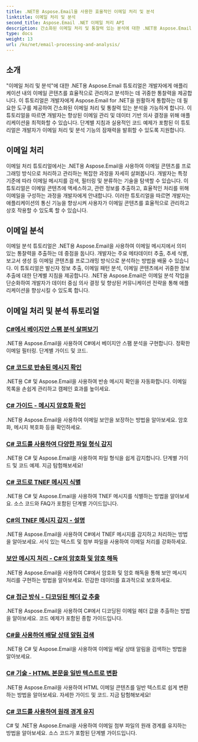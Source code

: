 ```yaml
---
title: .NET용 Aspose.Email을 사용한 효율적인 이메일 처리 및 분석
linktitle: 이메일 처리 및 분석
second_title: Aspose.Email .NET 이메일 처리 API
description: 간소화된 이메일 처리 및 통찰력 있는 분석에 대한 .NET용 Aspose.Email 튜토리얼을 통해 애플리케이션의 이메일 관리 및 의사 결정을 최적화하세요. 프로그래밍 방식으로 이메일 콘텐츠를 검색, 구성 및 분석하는 방법을 알아보세요. 향상된 커뮤니케이션 및 데이터 기반 전략에 대한 실제 사례를 살펴보세요.
type: docs
weight: 13
url: /ko/net/email-processing-and-analysis/
---
```


## 소개

"이메일 처리 및 분석"에 대한 .NET용 Aspose.Email 튜토리얼은 개발자에게 애플리케이션 내의 이메일 콘텐츠를 효율적으로 관리하고 분석하는 데 귀중한 통찰력을 제공합니다. 이 튜토리얼은 개발자에게 Aspose.Email for .NET을 원활하게 통합하는 데 필요한 도구를 제공하여 간소화된 이메일 처리 및 통찰력 있는 분석을 가능하게 합니다. 이 튜토리얼을 따르면 개발자는 향상된 이메일 관리 및 데이터 기반 의사 결정을 위해 애플리케이션을 최적화할 수 있습니다. 단계별 지침과 실용적인 코드 예제가 포함된 이 튜토리얼은 개발자가 이메일 처리 및 분석 기능의 잠재력을 발휘할 수 있도록 지원합니다.

## 이메일 처리

이메일 처리 튜토리얼에서는 .NET용 Aspose.Email을 사용하여 이메일 콘텐츠를 프로그래밍 방식으로 처리하고 관리하는 복잡한 과정을 자세히 살펴봅니다. 개발자는 특정 기준에 따라 이메일 메시지를 검색, 필터링 및 분류하는 기술을 탐색할 수 있습니다. 이 튜토리얼은 이메일 콘텐츠에 액세스하고, 관련 정보를 추출하고, 효율적인 처리를 위해 이메일을 구성하는 과정을 개발자에게 안내합니다. 이러한 튜토리얼을 따르면 개발자는 애플리케이션의 통신 기능을 향상시켜 사용자가 이메일 콘텐츠를 효율적으로 관리하고 상호 작용할 수 있도록 할 수 있습니다.

## 이메일 분석

이메일 분석 튜토리얼은 .NET용 Aspose.Email을 사용하여 이메일 메시지에서 의미 있는 통찰력을 추출하는 데 중점을 둡니다. 개발자는 주요 메타데이터 추출, 추세 식별, 보고서 생성 등 이메일 콘텐츠를 프로그래밍 방식으로 분석하는 방법을 배울 수 있습니다. 이 튜토리얼은 발신자 정보 추출, 이메일 패턴 분석, 이메일 콘텐츠에서 귀중한 정보 추출에 대한 단계별 지침을 제공합니다. .NET용 Aspose.Email은 이메일 분석 작업을 단순화하여 개발자가 데이터 중심 의사 결정 및 향상된 커뮤니케이션 전략을 통해 애플리케이션을 향상시킬 수 있도록 합니다.

## 이메일 처리 및 분석 튜토리얼
### [C#에서 베이지안 스팸 분석 살펴보기](./exploring-bayesian-spam-analysis-in-csharp/)
.NET용 Aspose.Email을 사용하여 C#에서 베이지안 스팸 분석을 구현합니다. 정확한 이메일 필터링. 단계별 가이드 및 코드.
### [C# 코드로 반송된 메시지 확인](./verifying-bounced-messages-with-csharp-code/)
.NET용 C# 및 Aspose.Email을 사용하여 반송 메시지 확인을 자동화합니다. 이메일 목록을 손쉽게 관리하고 캠페인 효과를 높이세요. 
### [C# 가이드 - 메시지 암호화 확인](./csharp-guide-checking-messages-for-encryption/)
.NET용 Aspose.Email을 사용하여 이메일 보안을 보장하는 방법을 알아보세요. 암호화, 메시지 복호화 등을 확인하세요.
### [C# 코드를 사용하여 다양한 파일 형식 감지](./detecting-various-file-formats-using-csharp-code/)
.NET용 C# 및 Aspose.Email을 사용하여 파일 형식을 쉽게 감지합니다. 단계별 가이드 및 코드 예제. 지금 탐험해보세요!
### [C# 코드로 TNEF 메시지 식별](./identifying-tnef-messages-with-csharp-code/)
.NET용 C# 및 Aspose.Email을 사용하여 TNEF 메시지를 식별하는 방법을 알아보세요. 소스 코드와 FAQ가 포함된 단계별 가이드입니다.
### [C#의 TNEF 메시지 감지 - 설명](./tnef-message-detection-in-csharp-explained/)
.NET용 Aspose.Email을 사용하여 C#에서 TNEF 메시지를 감지하고 처리하는 방법을 알아보세요. 서식 있는 텍스트 및 첨부 파일을 사용하여 이메일 처리를 강화하세요.
### [보안 메시지 처리 - C#의 암호화 및 암호 해독](./secure-message-handling-encryption-and-decryption-in-csharp/)
.NET용 Aspose.Email을 사용하여 C#에서 암호화 및 암호 해독을 통해 보안 메시지 처리를 구현하는 방법을 알아보세요. 민감한 데이터를 효과적으로 보호하세요.
### [C# 접근 방식 - 디코딩된 헤더 값 추출](./csharp-approach-extracting-decoded-header-values/)
.NET용 Aspose.Email을 사용하여 C#에서 디코딩된 이메일 헤더 값을 추출하는 방법을 알아보세요. 코드 예제가 포함된 종합 가이드입니다.
### [C#을 사용하여 배달 상태 알림 검색](./retrieving-delivery-status-notifications-with-csharp/)
.NET용 C# 및 Aspose.Email을 사용하여 이메일 배달 상태 알림을 검색하는 방법을 알아보세요.
### [C# 기술 - HTML 본문을 일반 텍스트로 변환](./csharp-technique-converting-html-body-to-plain-text/)
.NET용 Aspose.Email을 사용하여 HTML 이메일 콘텐츠를 일반 텍스트로 쉽게 변환하는 방법을 알아보세요. 자세한 가이드 및 코드. 지금 탐험해보세요!
### [C# 코드를 사용하여 원래 경계 유지](./preserving-original-boundaries-using-csharp-code/)
C# 및 .NET용 Aspose.Email을 사용하여 이메일 첨부 파일의 원래 경계를 유지하는 방법을 알아보세요. 소스 코드가 포함된 단계별 가이드입니다.